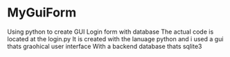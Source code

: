 # MyGuiForm
Using python to create GUI Login form with database
The actual code is located at the login.py
It is created with the lanuage python and i used a gui thats graohical user interface
With a backend database thats sqlite3
